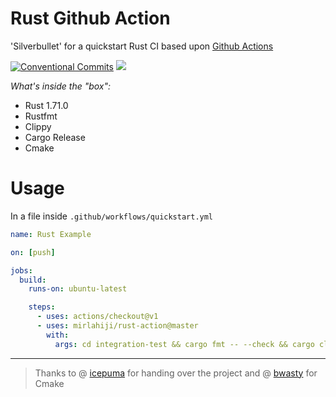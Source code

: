 # Rust Github Action

'Silverbullet' for a quickstart Rust CI based upon [Github Actions](https://developer.github.com/actions/)

[![Conventional Commits](https://img.shields.io/badge/Conventional%20Commits-1.0.0-%23FE5196?logo=conventionalcommits&logoColor=white)](https://conventionalcommits.org) [![](https://img.shields.io/badge/Rust-1.71.0-orange)](https://blog.rust-lang.org/2023/07/13/Rust-1.71.0.html)

*What's inside the "box":*

* Rust 1.71.0
* Rustfmt
* Clippy
* Cargo Release
* Cmake

# Usage

In a file inside `.github/workflows/quickstart.yml`

```yaml
name: Rust Example

on: [push]

jobs:
  build:
    runs-on: ubuntu-latest

    steps:
      - uses: actions/checkout@v1
      - uses: mirlahiji/rust-action@master
        with:
          args: cd integration-test && cargo fmt -- --check && cargo clippy -- -Dwarnings && cargo test
```

---

> Thanks to @ [icepuma](https://github.com/icepuma) for handing over the project and @ [bwasty](https://github.com/bwasty) for Cmake
